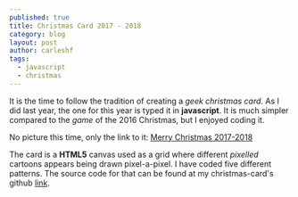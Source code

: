 ```yaml
---
published: true
title: Christmas Card 2017 - 2018
category: blog
layout: post
author: carleshf
tags:
  - javascript
  - christmas
---
```


It is the time to follow the tradition of creating a  _geek christmas card_. As I did last year, the one for this year is typed it in __javascript__. It is much simpler compared to the _game_ of the 2016 Christmas, but I enjoyed coding it.

No picture this time, only the link to it: [Merry Christmas 2017-2018](https://htmlpreview.github.io/?https://github.com/carleshf/christmasCards/blob/master/mc201718.html)

The card is a __HTML5__ canvas used as a grid where different _pixelled_ cartoons appears being drawn pixel-a-pixel. I have coded five different patterns. The source code for that can be found at my christmas-card's github [link](http://carleshf.github.io/christmasCards/).
